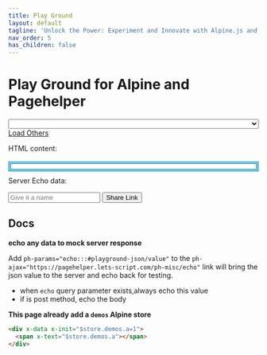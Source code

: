 ```yaml
---
title: Play Ground
layout: default
tagline: 'Unlock the Power: Experiment and Innovate with Alpine.js and PageHelper – Your Playground for Interactive Frontend Development!'
nav_order: 5
has_children: false
---
```


# Play Ground for Alpine and Pagehelper

<div x-data="{...demos(), loading: false, showLoadAll: false}">
<form class="ph">
<select  style="width:100%;" 
  x-model="$store.demos.currentItem.id"
  x-bind="initdemo"
  x-on:change="$store.demos.setCurrentItem($el.value);loading='Please select a Demo';$nextTick(() => $dispatch('demo-change', {}))"
  name="demo">
  <option value='' disabled x-text="loading ? 'Loading...' : 'Please select a Demo'">Please select a Demo</option>
  <template x-for="item in $store.demos.all">
    <option x-bind:value="item.id + ''" x-text="`${item.name}(${item.id})`">hello</option>
  </template>
</select>
<a x-bind="loadalldemos" href="#" x-show="showLoadAll" x-text="loading ? 'Loading...' : 'Load Others' ">Load Others</a>
</form>

<div>
<span>HTML content:</span>
<div class="cm-editor-wrap">
  <input
    type="hidden"
    name="html"
    id="playground-html"
    x-on:demo-change.window="$el.value=$store.demos.currentItem.html;$dispatch('writeback', {value: $store.demos.currentItem.html})"
    x-on:cmwritein.debounce.2000ms="if($event.detail.cmid === 'playground-html'){ $store.demos.currentItem.html = $event.detail.value }  "
    data-final-try="/devtools/finaltry"
    data-finalc="https://lets-script.com/devtools/ph-playground-completion"
    data-lang="html"
    data-height="150px"
    data-max-height="250px"
    data-firewritein
    data-mode="normal"
  />
</div>
</div>

<div style="margin-top: 18px;border: thick double #32a1ce;padding:5px;"
 x-on:demo-change.window="$el.innerHTML=$store.demos.currentItem.html;"
 x-on:json-change.window="$el.innerHTML=$store.demos.currentItem.html;"
 class="ph" id="playground-result" x-html="$store.demos.currentItem.html">
</div>

<div style="margin-top: 10px;" x-data="{styles: {color: ''}}">
<span x-bind:style="styles">Server Echo data:</span>
<div class="cm-editor-wrap">
  <input
    type="hidden"
    name="json"
    id="playground-json"
    x-on:demo-change.window="$el.value=$store.demos.currentItem.jsonvalue;$dispatch('writeback', {value: $store.demos.currentItem.jsonvalue})"
    x-on:cmwritein.debounce.1000ms="if($event.detail.cmid === 'playground-json'){ $store.demos.currentItem.jsonvalue = $event.detail.value };
          try { JSON.parse($event.detail.value);styles.color='';} catch (error) {styles.color='red'};$dispatch('json-change', {}) "
    data-lang="json"
    data-height="150px"
    data-firewritein
    data-mode="normal"
  />
</div>
</div>

<div class="ph" x-data="{btnLabel: 'Share Link', demoname: ''}" style="margin-top: 15px;">
<input type="text" name="demoname" placeholder="Give it a name" x-model="demoname"/>
<button
  type="button"
  class="btn btn-sm"
  x-on:click="$store.demos.copyCurrentLink(demoname);btnLabel='Copied';setTimeout(() => {btnLabel = 'Share Link'}, 2000)">
<span x-text="btnLabel">Share Link</span>
</button>
</div>
</div>

## Docs

**echo any data to mock server response**

Add `ph-params="echo:::#playground-json/value"` to the `ph-ajax="https://pagehelper.lets-script.com/ph-misc/echo"` link will bring the json value to the server and echo back for testing.

* when `echo` query parameter exists,always echo this value
* if is post method, echo the body

**This page already add a `demos` Alpine store**
```html
<div x-data x-init="$store.demos.a=1">
  <span x-text="$store.demos.a"></span>
</div>
```